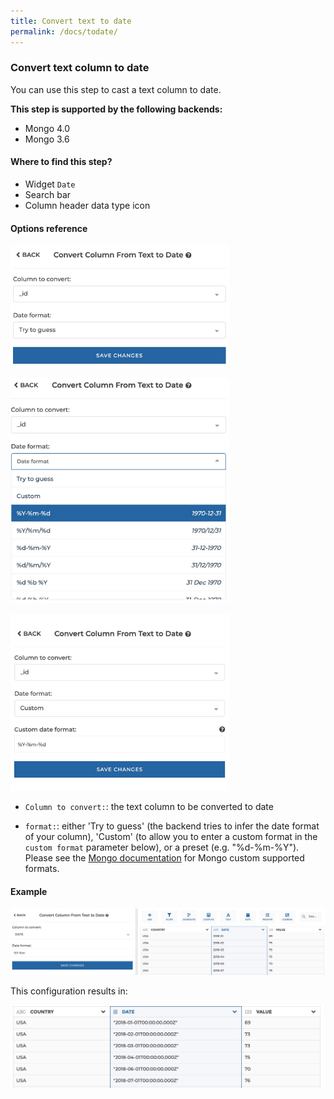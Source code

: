 ```yaml
---
title: Convert text to date
permalink: /docs/todate/
---
```


### Convert text column to date

You can use this step to cast a text column to date.

**This step is supported by the following backends:**

- Mongo 4.0
- Mongo 3.6

#### Where to find this step?

- Widget `Date`
- Search bar
- Column header data type icon

#### Options reference

<img src="../../img/docs/user-interface/todate_step_form.jpg" width="350" /></br>

<img src="../../img/docs/user-interface/todate_step_form_presets.jpg" width="350" /></br>

<img src="../../img/docs/user-interface/todate_step_form_custom.jpg" width="350" /></br>

- `Column to convert:`: the text column to be converted to date

- `format:`: either 'Try to guess' (the backend tries to infer the date format of your column),
  'Custom' (to allow you to enter a custom format in the `custom format` parameter below),
  or a preset (e.g. "%d-%m-%Y"). Please see the [Mongo documentation](https://docs.mongodb.com/manual/reference/operator/aggregation/dateFromString/index.html#datefromstring-format-specifiers)
  for Mongo custom supported formats.

#### Example

<img src="../../img/docs/user-interface/todate_example_conf.jpg" width="750" />

This configuration results in:

<img src="../../img/docs/user-interface/todate_example_result.jpg" width="500" />

